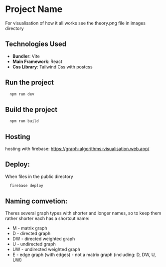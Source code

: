 # Project Name

For visualisation of how it all works see the theory.png file in images directory

## Technologies Used

- **Bundler**: Vite
- **Main Framework**: React
- **Css Library**: Tailwind Css with postcss

## Run the project

```bash
  npm run dev
```

## Build the project

```bash
  npm run build
```

## Hosting
hosting with firebase: https://graph-algorithms-visualisation.web.app/

## Deploy:
When files in the public directory
```bash
  firebase deploy
```

## Naming comvetion:
Theres several graph types with shorter and longer names, so to keep them rather shorter each has a shortcut name:
 - M - matrix graph
 - D - directed graph
 - DW - directed weighted graph
 - U - undirected graph
 - UW - undirected weighted graph
 - E - edge graph (with edges) - not a matrix graph (including: D, DW, U, UW)